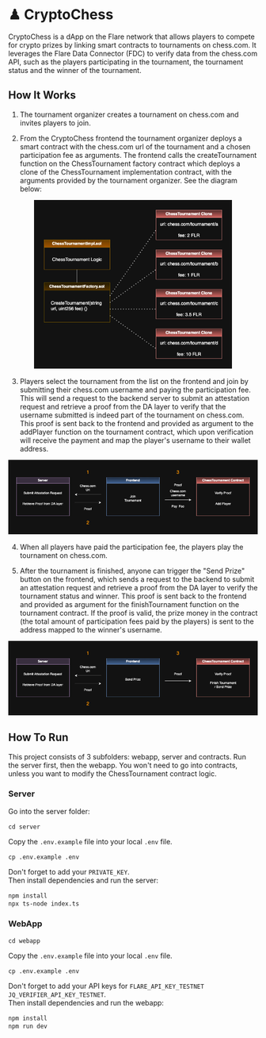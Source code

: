 # ♟ CryptoChess
CryptoChess is a dApp on the Flare network that allows players to compete for crypto prizes by linking smart contracts to tournaments on chess.com. It leverages the Flare Data Connector (FDC) to verify data from the chess.com API, such as the players participating in the tournament, the tournament status and the winner of the tournament.

## How It Works
1. The tournament organizer creates a tournament on chess.com and invites players to join.

2. From the CryptoChess frontend the tournament organizer deploys a smart contract with the chess.com url of the tournament and a chosen participation fee as arguments. The frontend calls the createTournament function on the ChessTournament factory contract which deploys a clone of the ChessTournament implementation contract, with the arguments provided by the tournament organizer. See the diagram below:


<div align="center">
<img src="images/contract-diagram.png" alt="Contract Diagram" width="400"/>
</div>


3. Players select the tournament from the list on the frontend and join by submitting their chess.com username and paying the participation fee. This will send a request to the backend server to submit an attestation request and retrieve a proof from the DA layer to verify that the username submitted is indeed part of the tournament on chess.com. This proof is sent back to the frontend and provided as argument to the addPlayer function on the tournament contract, which upon verification will receive the payment and map the player's username to their wallet address.

<div align="center">
<img src="images/add-player-flow.png" alt="Add player Flow" width="700"/>
</div>

4. When all players have paid the participation fee, the players play the tournament on chess.com.

5. After the tournament is finished, anyone can trigger the "Send Prize" button on the frontend, which sends a request to the backend to submit an attestation request and retrieve a proof from the DA layer to verify the tournament status and winner. This proof is sent back to the frontend and provided as argument for the finishTournament function on the tournament contract. If the proof is valid, the prize money in the contract (the total amount of participation fees paid by the players) is sent to the address mapped to the winner's username.

<div align="center">
<img src="images/send-prize-flow.png" alt="Add player Flow" width="700"/>
</div>

## How To Run
This project consists of 3 subfolders: webapp, server and contracts. Run the server first, then the webapp. You won't need to go into contracts, unless you want to modify the ChessTournament contract logic.
### Server
Go into the server folder:
```
cd server
```
Copy the `.env.example` file into your local `.env` file. 
```
cp .env.example .env
```
Don't forget to add your `PRIVATE_KEY`.<br>
Then install dependencies and run the server:
```
npm install
npx ts-node index.ts
```
### WebApp
```
cd webapp
```
Copy the `.env.example` file into your local `.env` file.
```
cp .env.example .env
```
Don't forget to add your API keys for `FLARE_API_KEY_TESTNET` `JQ_VERIFIER_API_KEY_TESTNET`.<br> 
Then install dependencies and run the webapp:
```
npm install
npm run dev
```
